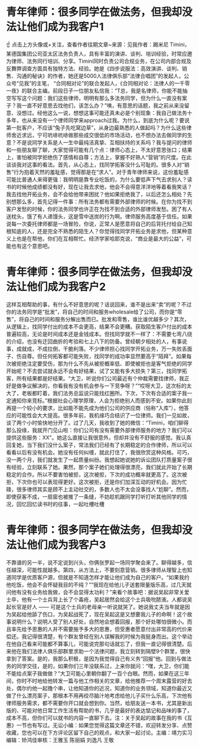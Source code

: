 # 青年律师：很多同学在做法务，但我却没法让他们成为我客户1

☝ 点击上方头像或+关注，查看作者往期文章~来源：见我作者：踢米尼  Timini，某德国集团公司亚太区法务负责人，具有丰富的演讲、谈判、培训经验，时常应邀为律师、法务同行培训、分享。Timini同时负责公司合规业务，在公司内部合规及反舞弊调查方面具有独特方法、经验。她是《四步说服法：高效演讲、谈判、销售、沟通的秘诀》的作者，她还是5000人法律俱乐部“法律合唱团”的发起人，公众号“见我”的主笔， “合同相对论”的联合发起人，《合同相对论：法律人的一千零一夜》的联合主编。前段日子一位朋友私信我：“T总，我是名律师，你能不能抽空写写这个问题：我们这些律师，明明有那么多法务同学，但为什么一直没有案子？我一直不好意思去找他们，该怎么办？”咦，有意思的话题，我之前从来没留意、没想过。经他这么一说，想想这事可能还真未必是个别现象：我自己做法务十多年，也从来没有一个律师同学来approach过我。为什么，到底为什么呢？要说第一批客户，不应该“兔子先吃窝边草”，从身边最熟悉的人做起吗？为什么这些律师舍近求远，宁可吭哧吭哧做那些成交很低的市场活动，也不想办法去做同学的生意？不是说同学关系是人一生中最纯洁真挚、互相扶持的关系吗？我与提问的律师和一些朋友聊了聊，大家觉得可能有几个点：律师心态上，不太好意思张口；结果上，害怕被同学拒绝伤了感情和自尊；方法上，掌握不好熟人“营销”的尺度。在此谈谈我对这事的看法。首先，从心态上，找同学拓客没什么可耻的。很多人对“销售”行为抱着天然的羞耻感，觉得那是在“求人”。对于青年律师来说，这份羞耻感可能比普通人来得更强：我明明是靠专业吃饭的，为什么要低声下气去求别人？读书的时候他成绩都没有好，现在让我去求他，他会不会得意洋洋地等着看我笑话？我去找他开拓业务，会不会给他带来困扰？他如果拒绝我了，以后还怎么相处？先别想那么多，首先记得一件事：所有法务都有需要外部律师的时候。在你为找不到客户发愁的时候，你的法务同学也许正在为找不到合适的外部律师发愁。困了有人送枕头，饿了有人递馒头，这是雪中送炭的行为啊。律师服务高度基于信任。如果说每一次委托律师都是一场冒险，你说，正常人是愿意将自己的后背托付给自己知根知底的人，还是完全不熟悉的陌生人？你觉得找同学开拓业务是求他，但某种意义上也是在帮他，你们在互相帮忙。经济学家哈耶克说，“商业是最大的公益”，可能也有这个意思吧。

# 青年律师：很多同学在做法务，但我却没法让他们成为我客户2

这样互相帮助的事，有什么不好意思的呢？话说回来，谁不是出来“卖”的呢？不过你的法务同学是“批发”，将自己的时间和服务wholesale给了公司，而你是“零售”，将自己的时间和服务分解出售而已。批发和零售，谁比谁优越多少？其次，从逻辑上，找同学付出的成本不会更高，结果不会更糟。获取陌生客户付出的成本普遍较高，无论是时间成本还是金钱成本。但找同学就不一样了：不需要七弯八绕的介绍，也没有迂回曲折的考验和七上八下的防备。曾经朝夕相处的人，有事说事，成就成，不成拉倒，干脆利落。不少律师担心找同学开拓业务，万一失败丢面子、伤自尊。但任何拓客都可能失败，找同学的成功率显然要高于“陌拜”。如果每次被拒绝注定要受伤，那为什么不先从被拒概率低、即使被拒也是客气拒绝的同学开始呢？不去尝试就永远不会有好结果，试了又能有多大损失？第三，找同学拓客，所有结果都是好结果。“大卫，听说你们公司最近有个仲裁需要找律师，我正好是做争议解决的，你看我有没有机会参与一下竞争呀？”“哎呀大卫，这次标的太大了，老板都盯着，我们法务总监说只能找红圈所。下次，下次有合适的案子我一定通知你来竞标。”根据社会心理学原理，人会为拒绝别人而感到不安。如果你此刻再提一个较小的要求，比如能不能先成为他们公司的供应商（俗称“入库”），他答应的可能性会大大提高。很多年前，我机缘巧合结识了一位律师。我们一见如故，谈了两个小时愉快地分开了。过了几天，我收到了她的微信：“Timini，咱们聊得那么投缘，我就开门见山啦：你们公司有没有需要外部律师服务的地方？我们可以提供这些服务：XX”。她这么直接让我很意外，但却并没有不舒服的感觉。我认真回复她，当下我们没什么案子，常法我们已经有了长期稳定的合作律师，所以可以看看以后有没有机会。她没有任何纠缠，就此打住了，我很欣赏这种风格。可巧，没一两个月，我们就发生了一起质量纠纷。我想起她说她的诉讼团队打质量案子很有经验，立刻联系了她。果然，那个案子她们处理得很漂亮，我们就此开始了长期稳定的合作。所以不要害怕被拒，这次被拒，下次的成功概率就更高了。这次被拒，下次你也可以表现得更好。这次被拒，还是你们加深互动的好机会。因为忙碌，很多律师其实是顾不上主动社交的，多数人也不太会没事找人“尬聊”。然而，即使获客不成，一扇窗也被推了一条缝，不妨趁机跟同学打听打听其他同学的情况，回忆回忆读书时的往事，一起吐槽吐槽

# 青年律师：很多同学在做法务，但我却没法让他们成为我客户3

不靠谱的另一半，说不定说到兴头，你俩张罗起一场同学聚会来了。聊得越多，信任越深，可能性就越多。第四，从方法上，不要刻意营销。很多律师从理智上也知道同学是优质客户源，但就是不知道怎样才能让他们成为自己的客户。“如果我约他吃饭，他会不会怀疑我目的不纯？”“我现在给他儿子送套限量版乐高，过几天就问他有没有业务给我做，会不会显得太功利？”来看个故事吧：据说吴起非常关爱士卒，他有一个士兵背上长了个毒疮，吴起居然会给这个士兵吸吮脓液。人都说吴起长官是好人 —— 可是这个士兵的老母亲一听说就哭了。她说我丈夫当年就是因为吴起给他舔了伤口，为吴起战死了，现在吴起这是又想要我儿子的命啊！这个故事说明什么？说明人受了别人好处，自然地会想着回报，那个好处哪怕很微小。而且率先给予恩惠的人并不需要施予多大的恩惠，但受惠者愿意付出非常高的代价来偿还。我记得很清楚，有个群友曾经在别人误解我的时候为我挺身而出。这个举动在他自己看来可能都不算事儿，可能说完那句话就忘了，但我一直记得很清楚。后来他在我们法律人俱乐部群里求助一个法律问题，我立刻转到隔壁9个群里，很快拿到了答案。是的，我那么积极，是因为我觉得自己有义务“回报”他。回到与做法务的同学交往，是的，如果你们三年没联系过，上来你就问：“嘿，大卫，你们能不能给点案子我做做？”大卫可能心里朝你翻了一百个白眼。然而，如果在这三年间，你时不时地给他转发一篇与他工作相关的文章，给他推荐一个周末露营的好去处，偶尔约他一起撸个串，让他知道你的近况，知道你的业务领域，知道你最近又做了什么漂亮案子，那根本不用再绞尽脑汁地考虑给他儿子买什么乐高，下次他有律师服务需求，都不需要你开口就会想到你。当然，给朋友送一本书，尤其是新出版的、可能对他日常工作生活有帮助的书，几乎是最好的表达惦记和品味的事了，成本不高，但你们可以就书的内容一直聊下去。注：关于吴起的故事在我的书《互惠》一节也有写过。无讼小编：如果您觉得这篇文章还不错，欢迎转发分享、点赞收藏，您也可以在下方评论区留下自己的观点，和大家一起讨论。主编：靖力实习编辑：矫鸿佳审核：王雅玉 陈丽娟 刘逸凡 王敬

